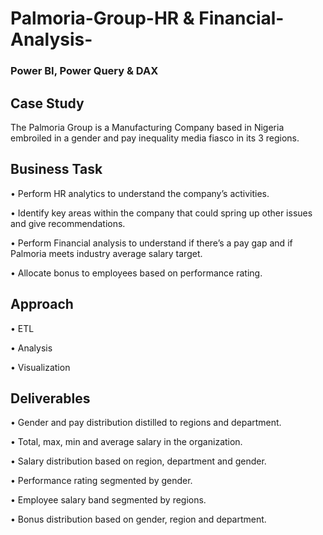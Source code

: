 # Palmoria-Group-HR & Financial-Analysis-
### Power BI, Power Query &amp; DAX

## Case Study

The Palmoria Group is a Manufacturing Company based in Nigeria embroiled in a gender and pay inequality media fiasco in its 3 regions. 

## Business Task

•	Perform HR analytics to understand the company’s activities.

•	Identify key areas within the company that could spring up other issues and give recommendations. 

•	Perform Financial analysis to understand if there’s a pay gap and if Palmoria meets industry average salary target.

•	Allocate bonus to employees based on performance rating.

## Approach

•	ETL

•	Analysis

•	Visualization

## Deliverables

•	Gender and pay distribution distilled to regions and department.

•	Total, max, min and average salary in the organization.

•	Salary distribution based on region, department and gender.

•	Performance rating segmented by gender.

•	Employee salary band segmented by regions.

•	Bonus distribution based on gender, region and department.
